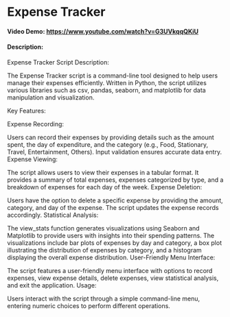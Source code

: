 # Expense Tracker
#### Video Demo:  <https://www.youtube.com/watch?v=G3UVkqqQKiU>
#### Description:
Expense Tracker Script Description:

The Expense Tracker script is a command-line tool designed to help users manage their expenses efficiently. Written in Python, the script utilizes various libraries such as csv, pandas, seaborn, and matplotlib for data manipulation and visualization.

Key Features:

Expense Recording:

Users can record their expenses by providing details such as the amount spent, the day of expenditure, and the category (e.g., Food, Stationary, Travel, Entertainment, Others). Input validation ensures accurate data entry.
Expense Viewing:

The script allows users to view their expenses in a tabular format. It provides a summary of total expenses, expenses categorized by type, and a breakdown of expenses for each day of the week.
Expense Deletion:

Users have the option to delete a specific expense by providing the amount, category, and day of the expense. The script updates the expense records accordingly.
Statistical Analysis:

The view_stats function generates visualizations using Seaborn and Matplotlib to provide users with insights into their spending patterns. The visualizations include bar plots of expenses by day and category, a box plot illustrating the distribution of expenses by category, and a histogram displaying the overall expense distribution.
User-Friendly Menu Interface:

The script features a user-friendly menu interface with options to record expenses, view expense details, delete expenses, view statistical analysis, and exit the application.
Usage:

Users interact with the script through a simple command-line menu, entering numeric choices to perform different operations.

